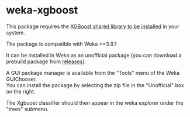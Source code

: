 # weka-xgboost

This package requires the [XGBoost shared library to be installed](https://xgboost.readthedocs.io/en/latest/build.html#build-the-shared-library) in your system. 

The package is compatible with Weka >=3.9.1

It can be installed in Weka as an unofficial package (you can download a prebuild package from [releases](https://github.com/SigDelta/weka-xgboost/releases)).

A GUI package manager is available from the "Tools" menu of the Weka GUIChooser.\
You can install the package by selecting the zip file in the "Unofficial" box on the right.

The Xgboost classifier should then appear in the weka explorer under the "trees" submenu.
